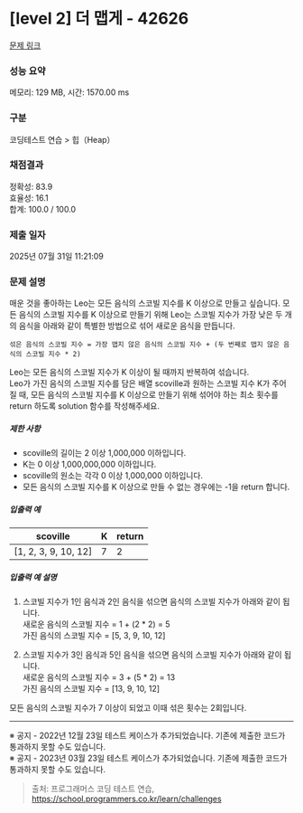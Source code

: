 # [level 2] 더 맵게 - 42626 

[문제 링크](https://school.programmers.co.kr/learn/courses/30/lessons/42626) 

### 성능 요약

메모리: 129 MB, 시간: 1570.00 ms

### 구분

코딩테스트 연습 > 힙（Heap）

### 채점결과

정확성: 83.9<br/>효율성: 16.1<br/>합계: 100.0 / 100.0

### 제출 일자

2025년 07월 31일 11:21:09

### 문제 설명

<p>매운 것을 좋아하는 Leo는 모든 음식의 스코빌 지수를 K 이상으로 만들고 싶습니다. 모든 음식의 스코빌 지수를 K 이상으로 만들기 위해 Leo는 스코빌 지수가 가장 낮은 두 개의 음식을 아래와 같이 특별한 방법으로 섞어 새로운 음식을 만듭니다.</p>
<div class="highlight"><pre class="codehilite"><code>섞은 음식의 스코빌 지수 = 가장 맵지 않은 음식의 스코빌 지수 + (두 번째로 맵지 않은 음식의 스코빌 지수 * 2)
</code></pre></div>
<p>Leo는 모든 음식의 스코빌 지수가 K 이상이 될 때까지 반복하여 섞습니다.<br>
Leo가 가진 음식의 스코빌 지수를 담은 배열 scoville과 원하는 스코빌 지수 K가 주어질 때, 모든 음식의 스코빌 지수를 K 이상으로 만들기 위해 섞어야 하는 최소 횟수를 return 하도록 solution 함수를 작성해주세요.</p>

<h5>제한 사항</h5>

<ul>
<li>scoville의 길이는 2 이상 1,000,000 이하입니다.</li>
<li>K는 0 이상 1,000,000,000 이하입니다.</li>
<li>scoville의 원소는 각각 0 이상 1,000,000 이하입니다.</li>
<li>모든 음식의 스코빌 지수를 K 이상으로 만들 수 없는 경우에는 -1을 return 합니다.</li>
</ul>

<h5>입출력 예</h5>
<table class="table">
        <thead><tr>
<th>scoville</th>
<th>K</th>
<th>return</th>
</tr>
</thead>
        <tbody><tr>
<td>[1, 2, 3, 9, 10, 12]</td>
<td>7</td>
<td>2</td>
</tr>
</tbody>
      </table>
<h5>입출력 예 설명</h5>

<ol>
<li><p>스코빌 지수가 1인 음식과 2인 음식을 섞으면 음식의 스코빌 지수가 아래와 같이 됩니다.<br>
새로운 음식의 스코빌 지수 = 1 + (2 * 2) = 5<br>
가진 음식의 스코빌 지수 = [5, 3, 9, 10, 12]</p></li>
<li><p>스코빌 지수가 3인 음식과 5인 음식을 섞으면 음식의 스코빌 지수가 아래와 같이 됩니다.<br>
새로운 음식의 스코빌 지수 = 3 + (5 * 2) = 13<br>
가진 음식의 스코빌 지수 = [13, 9, 10, 12]</p></li>
</ol>

<p>모든 음식의 스코빌 지수가 7 이상이 되었고 이때 섞은 횟수는 2회입니다.</p>

<hr>

<p>※ 공지 - 2022년 12월 23일 테스트 케이스가 추가되었습니다. 기존에 제출한 코드가 통과하지 못할 수도 있습니다.<br>
※ 공지 - 2023년 03월 23일 테스트 케이스가 추가되었습니다. 기존에 제출한 코드가 통과하지 못할 수도 있습니다.</p>


> 출처: 프로그래머스 코딩 테스트 연습, https://school.programmers.co.kr/learn/challenges